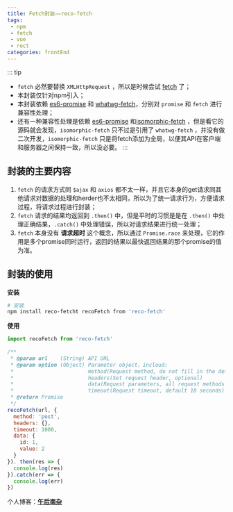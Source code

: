 ```yaml
---
title: Fetch封装——reco-fetch
tags:
 - npm
 - fetch
 - vue
 - rect
categories: frontEnd
---
```


::: tip
- `fetch` 必然要替换 `XMLHttpRequest` ，所以是时候尝试 [fetch](https://developer.mozilla.org/en-US/docs/Web/API/Fetch_API) 了；
- 本封装仅针对npm引入；
- 本封装依赖 [es6-promise](https://github.com/github/fetch) 和 [whatwg-fetch](https://github.com/stefanpenner/es6-promise)，分别对 `promise` 和 `fetch` 进行兼容性处理；
- 还有一种兼容性处理是依赖 [es6-promise](https://github.com/github/fetch) 和[isomorphic-fetch](https://github.com/matthew-andrews/isomorphic-fetch) ，但是看它的源码就会发现，`isomorphic-fetch` 只不过是引用了 `whatwg-fetch` ，并没有做二次开发，`isomorphic-fetch` 只是将fetch添加为全局，以便其API在客户端和服务器之间保持一致，所以没必要。
:::

<!-- more -->

## 封装的主要内容

1. `fetch` 的请求方式同 `$ajax` 和 `axios` 都不太一样，并且它本身的get请求同其他请求对数据的处理和herder也不太相同，所以为了统一请求行为，方便请求过程，将请求过程进行封装；
2. `fetch` 请求的结果均返回到 `.then()` 中，但是平时的习惯是是在 `.then()` 中处理正确结果，`.catch()` 中处理错误，所以对请求结果进行统一处理；
3. `fetch` 本身没有 **请求超时** 这个概念，所以通过 `Promise.race` 来处理，它的作用是多个promise同时运行，返回的结果以最快返回结果的那个promise的值为准。

## 封装的使用

**安装**

```bash
# 安装
npm install reco-fetcht recoFetch from 'reco-fetch'
```

**使用**

```javascript
import recoFetch from 'reco-fetch'
 
/**
 * @param url    (String) API URL
 * @param option (Object) Parameter object，incloud:
 *                        method(Request method, do not fill in the default 'get')
 *                        headers(Set request header, optional)
 *                        data(Request parameters, all request methods apply)
 *                        timeout(Request timeout, default 10 seconds)
 * @return Promise
 */
recoFetch(url, {
  method: 'post',
  headers: {},
  timeout: 1000,
  data: {
    id: 1,
    value: 2
  }
}). then(res => {
  console.log(res)
}).catch(err => {
  console.log(err)
})
```

个人博客：[**午后南杂**](http://blog.recoluan.com) 